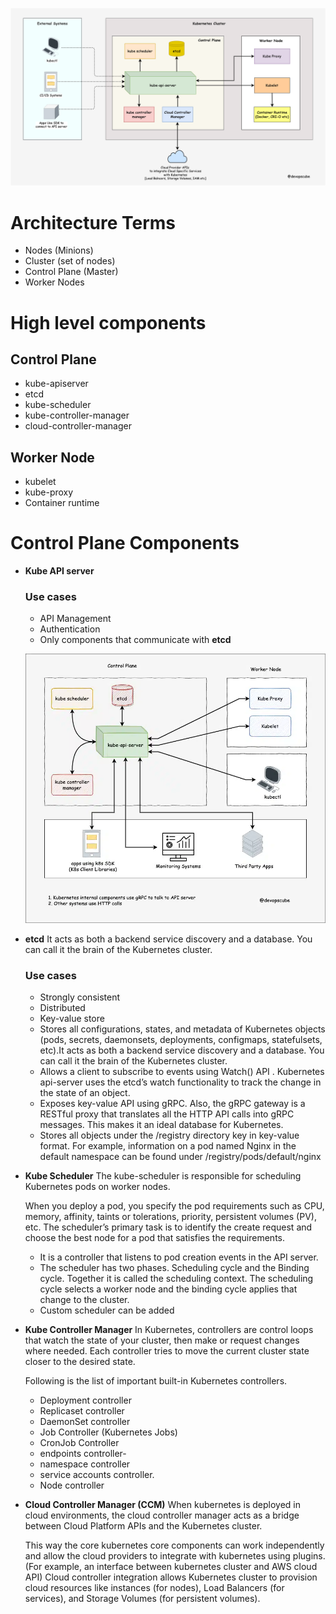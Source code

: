 ![alt text](https://github.com/hrOarr/Kubernetes-Certified-Application-Developer-CKAD-with-Tests/blob/f541a8f8c45a80b6cabadf026bb5e60b3a5ca3ae/Section%202%3A%20Core%20Concepts/k8s-architecture.drawio-1.png)

# Architecture Terms
 - Nodes (Minions)
 - Cluster (set of nodes)
 - Control Plane (Master)
 - Worker Nodes


# High level components
## Control Plane
 - kube-apiserver
 - etcd
 - kube-scheduler
 - kube-controller-manager
 - cloud-controller-manager

## Worker Node
 - kubelet
 - kube-proxy
 - Container runtime

# Control Plane Components
 - **Kube API server**
   ### Use cases
   - API Management
   - Authentication
   - Only components that communicate with **etcd**
     
   ![alt text](https://github.com/hrOarr/Kubernetes-Certified-Application-Developer-CKAD-with-Tests/blob/f2ed3c69c7d37a223e3f1c152e0826fcdc2e929f/Section%202%3A%20Core%20Concepts/kube-api-server.drawio-2.png)

- **etcd**
   It acts as both a backend service discovery and a database. You can call it the brain of the Kubernetes cluster.
   ### Use cases
    - Strongly consistent
    - Distributed
    - Key-value store
    - Stores all configurations, states, and metadata of Kubernetes objects (pods, secrets, daemonsets, deployments, configmaps, statefulsets, etc).It acts as both a backend service discovery and a database. You can call it the brain of the Kubernetes cluster.
    - Allows a client to subscribe to events using Watch() API . Kubernetes api-server uses the etcd’s watch functionality to track the change in the state of an object.
    - Exposes key-value API using gRPC. Also, the gRPC gateway is a RESTful proxy that translates all the HTTP API calls into gRPC messages. This makes it an ideal database for Kubernetes.
    - Stores all objects under the /registry directory key in key-value format. For example, information on a pod named Nginx in the default namespace can be found under /registry/pods/default/nginx
  
- **Kube Scheduler**
   The kube-scheduler is responsible for scheduling Kubernetes pods on worker nodes.

   When you deploy a pod, you specify the pod requirements such as CPU, memory, affinity, taints or tolerations, priority, persistent volumes (PV),  etc. The scheduler’s primary task is to identify the create request and choose the best node for a pod that satisfies the requirements.
   - It is a controller that listens to pod creation events in the API server.
   - The scheduler has two phases. Scheduling cycle and the Binding cycle. Together it is called the scheduling context. The scheduling cycle selects a worker node and the binding cycle applies that change to the cluster.
   - Custom scheduler can be added

- **Kube Controller Manager**
   In Kubernetes, controllers are control loops that watch the state of your cluster, then make or request changes where needed. Each controller tries to move the current cluster state closer to the desired state.

   Following is the list of important built-in Kubernetes controllers.
   - Deployment controller
   - Replicaset controller
   - DaemonSet controller
   - Job Controller (Kubernetes Jobs)
   - CronJob Controller
   - endpoints controller-
   - namespace controller
   - service accounts controller.
   - Node controller
- **Cloud Controller Manager (CCM)**
   When kubernetes is deployed in cloud environments, the cloud controller manager acts as a bridge between Cloud Platform APIs and the Kubernetes cluster.

   This way the core kubernetes core components can work independently and allow the cloud providers to integrate with kubernetes using plugins. (For example, an interface between kubernetes cluster and AWS cloud API)
   Cloud controller integration allows Kubernetes cluster to provision cloud resources like instances (for nodes), Load Balancers (for services), and Storage Volumes (for persistent volumes).
